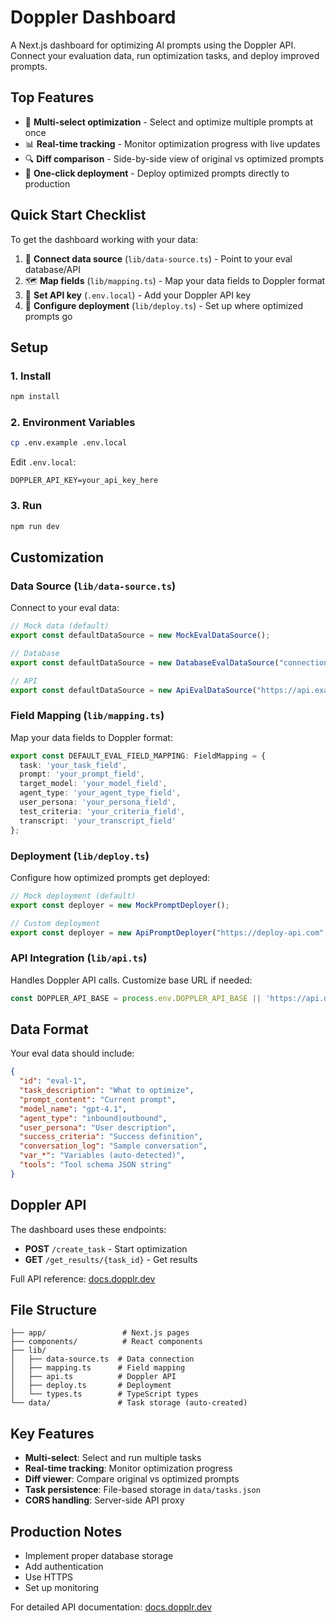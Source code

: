 # Doppler Dashboard

A Next.js dashboard for optimizing AI prompts using the Doppler API. Connect your evaluation data, run optimization tasks, and deploy improved prompts.

## Top Features

- 🎯 **Multi-select optimization** - Select and optimize multiple prompts at once
- 📊 **Real-time tracking** - Monitor optimization progress with live updates
- 🔍 **Diff comparison** - Side-by-side view of original vs optimized prompts  
- 🚀 **One-click deployment** - Deploy optimized prompts directly to production

## Quick Start Checklist

To get the dashboard working with your data:

1. 🔌 **Connect data source** (`lib/data-source.ts`) - Point to your eval database/API
2. 🗺️ **Map fields** (`lib/mapping.ts`) - Map your data fields to Doppler format
3. 🔑 **Set API key** (`.env.local`) - Add your Doppler API key
4. 🚀 **Configure deployment** (`lib/deploy.ts`) - Set up where optimized prompts go

## Setup

### 1. Install
```bash
npm install
```

### 2. Environment Variables
```bash
cp .env.example .env.local
```

Edit `.env.local`:
```env
DOPPLER_API_KEY=your_api_key_here
```

### 3. Run
```bash
npm run dev
```

## Customization

### Data Source (`lib/data-source.ts`)

Connect to your eval data:

```typescript
// Mock data (default)
export const defaultDataSource = new MockEvalDataSource();

// Database
export const defaultDataSource = new DatabaseEvalDataSource("connection-string");

// API
export const defaultDataSource = new ApiEvalDataSource("https://api.example.com", "api-key");
```

### Field Mapping (`lib/mapping.ts`)

Map your data fields to Doppler format:

```typescript
export const DEFAULT_EVAL_FIELD_MAPPING: FieldMapping = {
  task: 'your_task_field',
  prompt: 'your_prompt_field', 
  target_model: 'your_model_field',
  agent_type: 'your_agent_type_field',
  user_persona: 'your_persona_field',
  test_criteria: 'your_criteria_field',
  transcript: 'your_transcript_field'
};
```

### Deployment (`lib/deploy.ts`)

Configure how optimized prompts get deployed:

```typescript
// Mock deployment (default)
export const deployer = new MockPromptDeployer();

// Custom deployment
export const deployer = new ApiPromptDeployer("https://deploy-api.com", "api-key");
```

### API Integration (`lib/api.ts`)

Handles Doppler API calls. Customize base URL if needed:

```typescript
const DOPPLER_API_BASE = process.env.DOPPLER_API_BASE || 'https://api.dopplr.dev';
```

## Data Format

Your eval data should include:

```json
{
  "id": "eval-1",
  "task_description": "What to optimize",
  "prompt_content": "Current prompt",
  "model_name": "gpt-4.1",
  "agent_type": "inbound|outbound",
  "user_persona": "User description",
  "success_criteria": "Success definition",
  "conversation_log": "Sample conversation",
  "var_*": "Variables (auto-detected)",
  "tools": "Tool schema JSON string"
}
```

## Doppler API

The dashboard uses these endpoints:

- **POST** `/create_task` - Start optimization
- **GET** `/get_results/{task_id}` - Get results

Full API reference: [docs.dopplr.dev](https://docs.dopplr.dev)

## File Structure

```
├── app/                 # Next.js pages
├── components/          # React components  
├── lib/
│   ├── data-source.ts  # Data connection
│   ├── mapping.ts      # Field mapping
│   ├── api.ts          # Doppler API
│   ├── deploy.ts       # Deployment
│   └── types.ts        # TypeScript types
└── data/               # Task storage (auto-created)
```

## Key Features

- **Multi-select**: Select and run multiple tasks
- **Real-time tracking**: Monitor optimization progress  
- **Diff viewer**: Compare original vs optimized prompts
- **Task persistence**: File-based storage in `data/tasks.json`
- **CORS handling**: Server-side API proxy

## Production Notes

- Implement proper database storage
- Add authentication
- Use HTTPS
- Set up monitoring

For detailed API documentation: [docs.dopplr.dev](https://docs.dopplr.dev) 